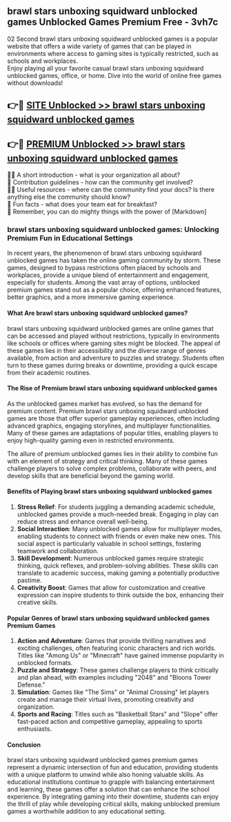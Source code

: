 ## brawl stars unboxing squidward unblocked games Unblocked Games Premium Free - 3vh7c

02 Second brawl stars unboxing squidward unblocked games is a popular website that offers a wide variety of games that can be played in environments where access to gaming sites is typically restricted, such as schools and workplaces.  
Enjoy playing all your favorite casual brawl stars unboxing squidward unblocked games, office, or home. Dive into the world of online free games without downloads!

## 👉🔴 [SITE Unblocked >> brawl stars unboxing squidward unblocked games](http://apps.freeplayer.one?title=brawl_stars_unboxing_squidward_unblocked_games&ref=23D)

## 👉🔴 [PREMIUM Unblocked >> brawl stars unboxing squidward unblocked games](http://apps.freeplayer.one?title=brawl_stars_unboxing_squidward_unblocked_games&ref=23D)

🙋‍♀️ A short introduction - what is your organization all about?  
🌈 Contribution guidelines - how can the community get involved?  
👩‍💻 Useful resources - where can the community find your docs? Is there anything else the community should know?  
🍿 Fun facts - what does your team eat for breakfast?  
🧙 Remember, you can do mighty things with the power of [Markdown]

### brawl stars unboxing squidward unblocked games: Unlocking Premium Fun in Educational Settings

In recent years, the phenomenon of brawl stars unboxing squidward unblocked games has taken the online gaming community by storm. These games, designed to bypass restrictions often placed by schools and workplaces, provide a unique blend of entertainment and engagement, especially for students. Among the vast array of options, unblocked premium games stand out as a popular choice, offering enhanced features, better graphics, and a more immersive gaming experience.

#### What Are brawl stars unboxing squidward unblocked games?

brawl stars unboxing squidward unblocked games are online games that can be accessed and played without restrictions, typically in environments like schools or offices where gaming sites might be blocked. The appeal of these games lies in their accessibility and the diverse range of genres available, from action and adventure to puzzles and strategy. Students often turn to these games during breaks or downtime, providing a quick escape from their academic routines.

#### The Rise of Premium brawl stars unboxing squidward unblocked games

As the unblocked games market has evolved, so has the demand for premium content. Premium brawl stars unboxing squidward unblocked games are those that offer superior gameplay experiences, often including advanced graphics, engaging storylines, and multiplayer functionalities. Many of these games are adaptations of popular titles, enabling players to enjoy high-quality gaming even in restricted environments.

The allure of premium unblocked games lies in their ability to combine fun with an element of strategy and critical thinking. Many of these games challenge players to solve complex problems, collaborate with peers, and develop skills that are beneficial beyond the gaming world.

#### Benefits of Playing brawl stars unboxing squidward unblocked games

1.  **Stress Relief**: For students juggling a demanding academic schedule, unblocked games provide a much-needed break. Engaging in play can reduce stress and enhance overall well-being.
2.  **Social Interaction**: Many unblocked games allow for multiplayer modes, enabling students to connect with friends or even make new ones. This social aspect is particularly valuable in school settings, fostering teamwork and collaboration.
3.  **Skill Development**: Numerous unblocked games require strategic thinking, quick reflexes, and problem-solving abilities. These skills can translate to academic success, making gaming a potentially productive pastime.
4.  **Creativity Boost**: Games that allow for customization and creative expression can inspire students to think outside the box, enhancing their creative skills.

#### Popular Genres of brawl stars unboxing squidward unblocked games Premium Games

1.  **Action and Adventure**: Games that provide thrilling narratives and exciting challenges, often featuring iconic characters and rich worlds. Titles like "Among Us" or "Minecraft" have gained immense popularity in unblocked formats.
2.  **Puzzle and Strategy**: These games challenge players to think critically and plan ahead, with examples including "2048" and "Bloons Tower Defense."
3.  **Simulation**: Games like "The Sims" or "Animal Crossing" let players create and manage their virtual lives, promoting creativity and organization.
4.  **Sports and Racing**: Titles such as "Basketball Stars" and "Slope" offer fast-paced action and competitive gameplay, appealing to sports enthusiasts.

#### Conclusion

brawl stars unboxing squidward unblocked games premium games represent a dynamic intersection of fun and education, providing students with a unique platform to unwind while also honing valuable skills. As educational institutions continue to grapple with balancing entertainment and learning, these games offer a solution that can enhance the school experience. By integrating gaming into their downtime, students can enjoy the thrill of play while developing critical skills, making unblocked premium games a worthwhile addition to any educational setting.